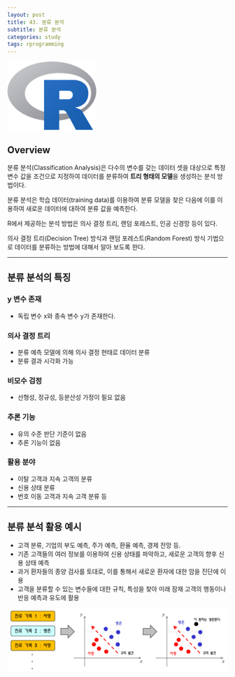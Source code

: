 ```yaml
---
layout: post
title: 43. 분류 분석
subtitle: 분류 분석
categories: study
tags: rprogramming
---
```


![r](/assets/img/logo/r-logo.png)

## Overview

분류 분석(Classification Analysis)은 다수의 변수를 갖는 데이터 셋을 대상으로 특정 변수 값을 조건으로 지정하여 데이터를 분류하여 **트리 형태의 모델**을 생성하는 분석 방법이다.

분류 분석은 학습 데이터(training data)를 이용하여 분류 모델을 찾은 다음에 이를 이용하여 새로운 데이터에 대하여 분류 값을 예측한다.

R에서 제공하는 분석 방법은 의사 결정 트리, 랜덤 포레스트, 인공 신경망 등이 있다.

의사 결정 트리(Decision Tree) 방식과 랜덤 포레스트(Random Forest) 방식 기법으로 데이터를 분류하는 방법에 대해서 알아 보도록 한다.

***

## 분류 분석의 특징

### y 변수 존재
- 독립 변수 x와 종속 변수 y가 존재한다.

### 의사 결정 트리
- 분류 예측 모델에 의해 의사 결정 현태로 데이터 분류
- 분류 결과 시각화 가능

### 비모수 검정
- 선형성, 정규성, 등분산성 가정이 필요 없음

### 추론 기능
- 유의 수준 판단 기준이 없음
- 추론 기능이 없음

### 활용 분야
- 이탈 고객과 지속 고객의 분류
- 신용 상태 분류
- 번호 이동 고객과 지속 고객 분류 등

***

## 분류 분석 활용 예시

- 고객 분류, 기업의 부도 예측, 주가 예측, 환율 예측, 경제 전망 등.
- 기존 고객들의 여러 정보를 이용하여 신용 상태를 파악하고, 새로운 고객의 향후 신용 상태 예측
- 과거 환자들의 종양 검사를 토대로, 이를 통해서 새로운 환자에 대한 암을 진단에 이용
- 고객을 분류할 수 있는 변수들에 대한 규칙, 특성을 찾아 미래 잠재 고객의 행동이나 반응 예측과 유도에 활용

![fig01](/assets/img/study/r/191113_fig_01.png)

